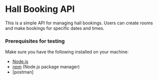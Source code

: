 # Hall Booking API

This is a simple API for managing hall bookings. Users can create rooms and make bookings for specific dates and times.

### Prerequisites for testing

Make sure you have the following installed on your machine:

- [Node.js](https://nodejs.org/)
- [npm](https://www.npmjs.com/) (Node.js package manager)
- [postman]


